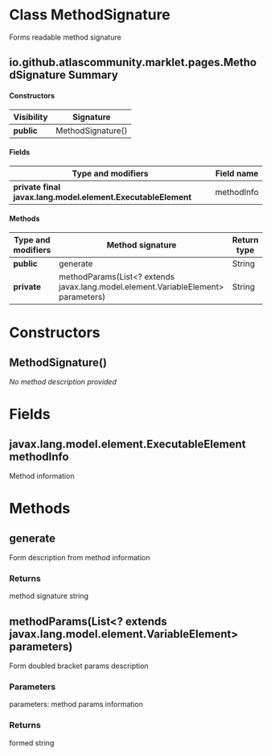 Class MethodSignature
=====================
Forms readable method signature

io.github.atlascommunity.marklet.pages.MethodSignature Summary
-------
#### Constructors
| Visibility | Signature         |
| ---------- | ----------------- |
| **public** | MethodSignature() |
#### Fields
| Type and modifiers                                           | Field name |
| ------------------------------------------------------------ | ---------- |
| **private final javax.lang.model.element.ExecutableElement** | methodInfo |
#### Methods
| Type and modifiers | Method signature                                                                  | Return type |
| ------------------ | --------------------------------------------------------------------------------- | ----------- |
| **public**         | generate                                                                          | String      |
| **private**        | methodParams(List<? extends javax.lang.model.element.VariableElement> parameters) | String      |

Constructors
============
MethodSignature()
-----------------
*No method description provided*



Fields
======
javax.lang.model.element.ExecutableElement methodInfo
-----------------------------------------------------
Method information



Methods
=======
generate
--------
Form description from method information

### Returns

method signature string


methodParams(List<? extends javax.lang.model.element.VariableElement> parameters)
---------------------------------------------------------------------------------
Form doubled bracket params description

### Parameters

parameters: method params information

### Returns

formed string



